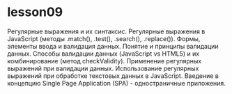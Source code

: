 # lesson09
Регулярные выражения и их синтаксис. Регулярные выражения в JavaScript (методы .match(), .test(), .search(), .replace()). Формы, элементы ввода и валидация данных. Понятие и принципы валидации данных. Способы валидации данных (JavaScript vs HTML5) и их комбинирование (метод checkValidity). Применение регулярных выражений при валидации данных. Использование регулярных выражений при обработке текстовых данных в JavaScript. Введение в концепцию Single Page Application (SPA) - одностраничные приложения.
